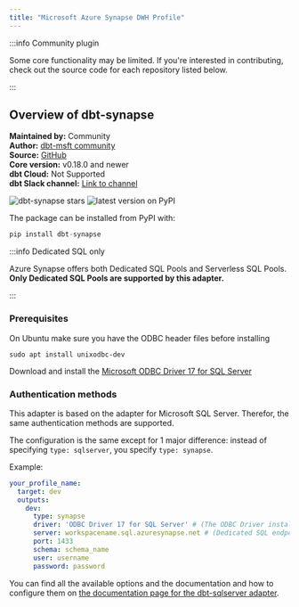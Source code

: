 ```yaml
---
title: "Microsoft Azure Synapse DWH Profile"
---
```


:::info Community plugin

Some core functionality may be limited. If you're interested in contributing, check out the source code for each repository listed below.

:::

## Overview of dbt-synapse

**Maintained by:** Community  
**Author:** [dbt-msft community](https://github.com/dbt-msft)   
**Source:** [GitHub](https://github.com/dbt-msft/dbt-synapse)  
**Core version:** v0.18.0 and newer      
**dbt Cloud:** Not Supported     
**dbt Slack channel:** [Link to channel](https://getdbt.slack.com/archives/C01DRQ178LQ)

![dbt-synapse stars](https://img.shields.io/github/stars/dbt-msft/dbt-synapse?style=for-the-badge)
![latest version on PyPI](https://img.shields.io/pypi/v/dbt-synapse?style=for-the-badge)

The package can be installed from PyPI with:

```python
pip install dbt-synapse
```

:::info Dedicated SQL only

Azure Synapse offers both Dedicated SQL Pools and Serverless SQL Pools.
**Only Dedicated SQL Pools are supported by this adapter.**

:::

### Prerequisites

On Ubuntu make sure you have the ODBC header files before installing

    sudo apt install unixodbc-dev

Download and install the [Microsoft ODBC Driver 17 for SQL Server](https://docs.microsoft.com/en-us/sql/connect/odbc/download-odbc-driver-for-sql-server?view=sql-server-ver15)

### Authentication methods

This adapter is based on the adapter for Microsoft SQL Server.
Therefor, the same authentication methods are supported.

The configuration is the same except for 1 major difference:
instead of specifying `type: sqlserver`, you specify `type: synapse`.

Example:

<File name='profiles.yml'>

```yaml
your_profile_name:
  target: dev
  outputs:
    dev:
      type: synapse
      driver: 'ODBC Driver 17 for SQL Server' # (The ODBC Driver installed on your system)
      server: workspacename.sql.azuresynapse.net # (Dedicated SQL endpoint of your workspace here)
      port: 1433
      schema: schema_name
      user: username
      password: password
```

</File>

You can find all the available options and the documentation and how to configure them on [the documentation page for the dbt-sqlserver adapter](mssql-profile#connecting-to-azure-sql-server-with-dbt-sqlserver).
